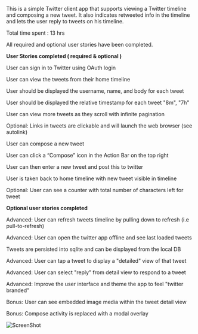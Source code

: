 
This is a simple Twitter client app that supports viewing a Twitter timeline and composing a new tweet. It also indicates
retweeted info in the timeline and lets the user reply to tweets on his timeline. 

Total time spent : 13 hrs

All required and optional user stories have been completed. 

**User Stories completed ( required & optional )**

User can sign in to Twitter using OAuth login

User can view the tweets from their home timeline

  User should be displayed the username, name, and body for each tweet
  
  User should be displayed the relative timestamp for each tweet "8m", "7h"
  
  User can view more tweets as they scroll with infinite pagination
  
  Optional: Links in tweets are clickable and will launch the web browser (see autolink)

User can compose a new tweet

  User can click a “Compose” icon in the Action Bar on the top right
  
  User can then enter a new tweet and post this to twitter
  
  User is taken back to home timeline with new tweet visible in timeline
  
  Optional: User can see a counter with total number of characters left for tweet
  

**Optional user stories completed**

Advanced: User can refresh tweets timeline by pulling down to refresh (i.e pull-to-refresh)

Advanced: User can open the twitter app offline and see last loaded tweets

Tweets are persisted into sqlite and can be displayed from the local DB

Advanced: User can tap a tweet to display a "detailed" view of that tweet

Advanced: User can select "reply" from detail view to respond to a tweet

Advanced: Improve the user interface and theme the app to feel "twitter branded"

Bonus: User can see embedded image media within the tweet detail view

Bonus: Compose activity is replaced with a modal overlay

![ScreenShot](https://github.com/nandaja/androiddummy/blob/master/MySimpleTweets/twitterapp1.gif)
